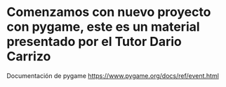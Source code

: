 # Comenzamos con nuevo proyecto con pygame, este es un material presentado por el Tutor Dario Carrizo

Documentación de pygame
https://www.pygame.org/docs/ref/event.html

